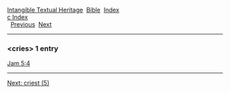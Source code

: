 [Intangible Textual Heritage](../../index)  [Bible](../index) 
[Index](index)   
[c Index](_c_)  
  [Previous](c02702)  [Next](c02704) 

------------------------------------------------------------------------

### &lt;cries&gt; 1 entry

[Jam 5:4](../kjv/jam005.htm#004)  

------------------------------------------------------------------------

[Next: criest (5)](c02704)
